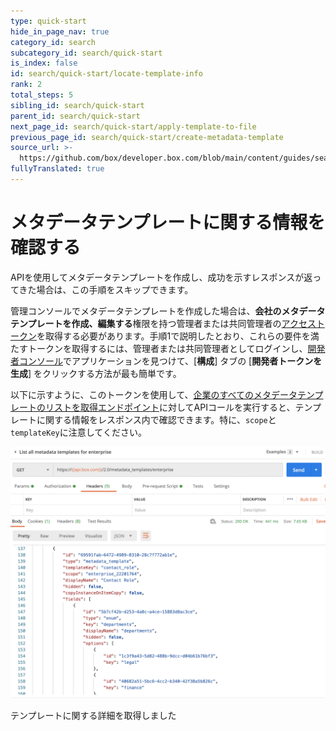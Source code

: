 ```yaml
---
type: quick-start
hide_in_page_nav: true
category_id: search
subcategory_id: search/quick-start
is_index: false
id: search/quick-start/locate-template-info
rank: 2
total_steps: 5
sibling_id: search/quick-start
parent_id: search/quick-start
next_page_id: search/quick-start/apply-template-to-file
previous_page_id: search/quick-start/create-metadata-template
source_url: >-
  https://github.com/box/developer.box.com/blob/main/content/guides/search/quick-start/2-locate-template-info.md
fullyTranslated: true
---
```

# メタデータテンプレートに関する情報を確認する

<Message warning>

APIを使用してメタデータテンプレートを作成し、成功を示すレスポンスが返ってきた場合は、この手順をスキップできます。

</Message>

管理コンソールでメタデータテンプレートを作成した場合は、**会社のメタデータテンプレートを作成、編集する**権限を持つ管理者または共同管理者の[アクセストークン][at]を取得する必要があります。手順1で説明したとおり、これらの要件を満たすトークンを取得するには、管理者または共同管理者としてログインし、[開発者コンソール][dc]でアプリケーションを見つけて、\[**構成**] タブの \[**開発者トークンを生成**] をクリックする方法が最も簡単です。

以下に示すように、このトークンを使用して、[企業のすべてのメタデータテンプレートのリストを取得エンドポイント][metadata-list]に対してAPIコールを実行すると、テンプレートに関する情報をレスポンス内で確認できます。特に、`scope`と`templateKey`に注意してください。

<ImageFrame center>

![すべてのテンプレートのリストを取得](./images/list-all-templates.png)

</ImageFrame>

<Next>

テンプレートに関する詳細を取得しました

</Next>

[at]: g://authentication/tokens/

[dc]: https://account.box.com/developers/console

[metadata-list]: e://get-metadata-templates-enterprise/
